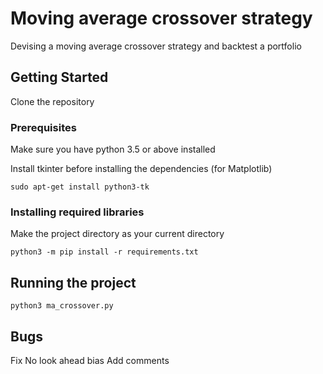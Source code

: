 # Moving average crossover strategy

Devising a moving average crossover strategy and backtest a portfolio

## Getting Started

Clone the repository

### Prerequisites

Make sure you have python 3.5 or above installed

Install tkinter before installing the dependencies (for Matplotlib)

```
sudo apt-get install python3-tk
```

### Installing required libraries

Make the project directory as your current directory

```
python3 -m pip install -r requirements.txt
```

## Running the project

```
python3 ma_crossover.py
```

## Bugs

Fix No look ahead bias
Add comments